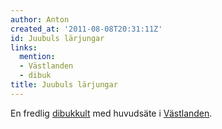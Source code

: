 ```yaml
---
author: Anton
created_at: '2011-08-08T20:31:11Z'
id: Juubuls lärjungar
links:
  mention:
  - Västlanden
  - dibuk
title: Juubuls lärjungar
---
```


En fredlig [dibukkult] med huvudsäte i [Västlanden].

  [dibukkult]: dibuk
  [Västlanden]: Västlanden
